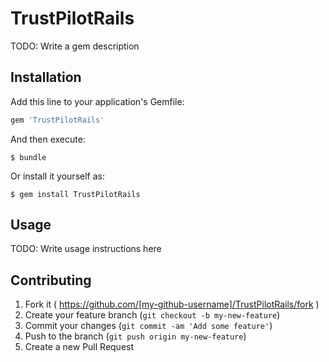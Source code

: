 # TrustPilotRails

TODO: Write a gem description

## Installation

Add this line to your application's Gemfile:

```ruby
gem 'TrustPilotRails'
```

And then execute:

    $ bundle

Or install it yourself as:

    $ gem install TrustPilotRails

## Usage

TODO: Write usage instructions here

## Contributing

1. Fork it ( https://github.com/[my-github-username]/TrustPilotRails/fork )
2. Create your feature branch (`git checkout -b my-new-feature`)
3. Commit your changes (`git commit -am 'Add some feature'`)
4. Push to the branch (`git push origin my-new-feature`)
5. Create a new Pull Request
